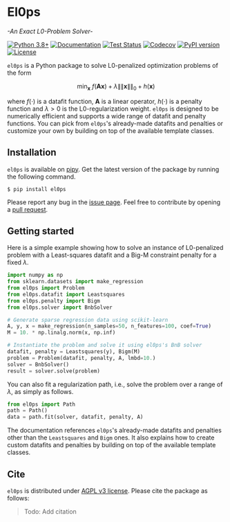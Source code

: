El0ps
=====
*-An Exact L0-Problem Solver-*


[![Python 3.8+](https://img.shields.io/badge/python-3.8%2B-blue)](https://www.python.org/downloads/release/python-380/)
[![Documentation](https://img.shields.io/badge/documentation-latest-blue)](https://el0ps.github.io)
[![Test Status](https://github.com/TheoGuyard/el0ps/actions/workflows/test.yml/badge.svg)](https://github.com/TheoGuyard/el0ps/actions/workflows/test.yml)
[![Codecov](https://codecov.io/gh/TheoGuyard/El0ps/graph/badge.svg?token=H2IA4O67X6)](https://codecov.io/gh/TheoGuyard/El0ps)
[![PyPI version](https://badge.fury.io/py/el0ps.svg)](https://pypi.org/project/el0ps/)
[![License](https://img.shields.io/badge/License-AGPL--v3-red.svg)](https://github.com/benchopt/benchopt/blob/main/LICENSE)


`el0ps` is a Python package to solve L0-penalized optimization problems of the form

$$\textstyle\min_{\mathbf{x}} \ f(\mathbf{A}\mathbf{x}) + \lambda\|\|\mathbf{x}\|\|_0 + h(\mathbf{x})$$

where $f(\cdot)$ is a datafit function, $\mathbf{A}$ is a linear operator, $h(\cdot)$ is a penalty function and $\lambda>0$ is the L0-regularization weight.
`el0ps` is designed to be numerically efficient and supports a wide range of datafit and penalty functions.
You can pick from `el0ps`'s already-made datafits and penalties or customize your own by building on top of the available template classes.


## Installation

`el0ps` is available on [pipy](https://pypi.org). 
Get the latest version of the package by running the following command.

```shell
$ pip install el0ps
```

Please report any bug in the [issue page](https://github.com/TheoGuyard/El0ps/issues).
Feel free to contribute by opening a [pull request](https://github.com/TheoGuyard/El0ps/pulls).

## Getting started

Here is a simple example showing how to solve an instance of L0-penalized problem with a Least-squares datafit and a Big-M constraint penalty for a fixed $\lambda$.

```python
import numpy as np
from sklearn.datasets import make_regression
from el0ps import Problem
from el0ps.datafit import Leastsquares
from el0ps.penalty import Bigm
from el0ps.solver import BnbSolver

# Generate sparse regression data using scikit-learn
A, y, x = make_regression(n_samples=50, n_features=100, coef=True)
M = 10. * np.linalg.norm(x, np.inf)

# Instantiate the problem and solve it using el0ps's BnB solver
datafit, penalty = Leastsquares(y), Bigm(M)
problem = Problem(datafit, penalty, A, lmbd=10.)
solver = BnbSolver()
result = solver.solve(problem)
```

You can also fit a regularization path, i.e., solve the problem over a range of $\lambda$, as simply as follows.

```python
from el0ps import Path
path = Path()
data = path.fit(solver, datafit, penalty, A)
```

The documentation references `el0ps`'s already-made datafits and penalties other than the `Leastsquares` and `Bigm` ones.
It also explains how to create custom datafits and penalties by building on top of the available template classes.


## Cite

`el0ps` is distributed under
[AGPL v3 license](https://github.com/TheoGuyard/El0ps/blob/main/LICENSE).
Please cite the package as follows:

> Todo: Add citation
